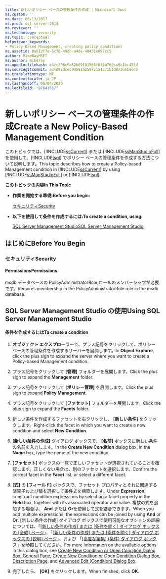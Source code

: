 ```yaml
---
title: 新しいポリシー ベースの管理条件の作成 | Microsoft Docs
ms.custom: ''
ms.date: 06/13/2017
ms.prod: sql-server-2014
ms.reviewer: ''
ms.technology: security
ms.topic: conceptual
helpviewer_keywords:
- Policy-Based Management, creating policy conditions
ms.assetid: 8a612f7e-6c70-49db-a4de-48431e097cc5
author: MikeRayMSFT
ms.author: mikeray
ms.openlocfilehash: e4fe206c9a82b69101508f6f0a760ca9c1bc423d
ms.sourcegitcommit: ad4d92dce894592a259721a1571b1d8736abacdb
ms.translationtype: MT
ms.contentlocale: ja-JP
ms.lasthandoff: 08/04/2020
ms.locfileid: "87641637"
---
```

# <a name="create-a-new-policy-based-management-condition"></a><span data-ttu-id="f7e28-102">新しいポリシー ベースの管理条件の作成</span><span class="sxs-lookup"><span data-stu-id="f7e28-102">Create a New Policy-Based Management Condition</span></span>
  <span data-ttu-id="f7e28-103">このトピックでは、[!INCLUDE[ssCurrent](../../includes/sscurrent-md.md)] または [!INCLUDE[ssManStudioFull](../../includes/ssmanstudiofull-md.md)] を使用して、[!INCLUDE[tsql](../../includes/tsql-md.md)] でポリシー ベースの管理条件を作成する方法について説明します。</span><span class="sxs-lookup"><span data-stu-id="f7e28-103">This topic describes how to create a Policy-based Management condition in [!INCLUDE[ssCurrent](../../includes/sscurrent-md.md)] by using [!INCLUDE[ssManStudioFull](../../includes/ssmanstudiofull-md.md)] or [!INCLUDE[tsql](../../includes/tsql-md.md)].</span></span>  
  
 <span data-ttu-id="f7e28-104">**このトピックの内容**</span><span class="sxs-lookup"><span data-stu-id="f7e28-104">**In This Topic**</span></span>  
  
-   <span data-ttu-id="f7e28-105">**作業を開始する準備:**</span><span class="sxs-lookup"><span data-stu-id="f7e28-105">**Before you begin:**</span></span>  
  
     [<span data-ttu-id="f7e28-106">セキュリティ</span><span class="sxs-lookup"><span data-stu-id="f7e28-106">Security</span></span>](#Security)  
  
-   <span data-ttu-id="f7e28-107">**以下を使用して条件を作成するには:**</span><span class="sxs-lookup"><span data-stu-id="f7e28-107">**To create a condition, using:**</span></span>  
  
     [<span data-ttu-id="f7e28-108">SQL Server Management Studio</span><span class="sxs-lookup"><span data-stu-id="f7e28-108">SQL Server Management Studio</span></span>](#SSMSProcedure)  
  
##  <a name="before-you-begin"></a><a name="BeforeYouBegin"></a> <span data-ttu-id="f7e28-109">はじめに</span><span class="sxs-lookup"><span data-stu-id="f7e28-109">Before You Begin</span></span>  
  
###  <a name="security"></a><a name="Security"></a> <span data-ttu-id="f7e28-110">セキュリティ</span><span class="sxs-lookup"><span data-stu-id="f7e28-110">Security</span></span>  
  
####  <a name="permissions"></a><a name="Permissions"></a> <span data-ttu-id="f7e28-111">Permissions</span><span class="sxs-lookup"><span data-stu-id="f7e28-111">Permissions</span></span>  
 <span data-ttu-id="f7e28-112">msdb データベースの PolicyAdministratorRole ロールのメンバーシップが必要です。</span><span class="sxs-lookup"><span data-stu-id="f7e28-112">Requires membership in the PolicyAdministratorRole role in the msdb database.</span></span>  
  
##  <a name="using-sql-server-management-studio"></a><a name="SSMSProcedure"></a> <span data-ttu-id="f7e28-113">SQL Server Management Studio の使用</span><span class="sxs-lookup"><span data-stu-id="f7e28-113">Using SQL Server Management Studio</span></span>  
  
#### <a name="to-create-a-condition"></a><span data-ttu-id="f7e28-114">条件を作成するには</span><span class="sxs-lookup"><span data-stu-id="f7e28-114">To create a condition</span></span>  
  
1.  <span data-ttu-id="f7e28-115">**オブジェクト エクスプローラー**で、プラス記号をクリックして、ポリシー ベースの管理条件を作成するサーバーを展開します。</span><span class="sxs-lookup"><span data-stu-id="f7e28-115">In **Object Explorer**, click the plus sign to expand the server where you want to create a Policy-based Management condition.</span></span>  
  
2.  <span data-ttu-id="f7e28-116">プラス記号をクリックして **[管理]** フォルダーを展開します。</span><span class="sxs-lookup"><span data-stu-id="f7e28-116">Click the plus sign to expand the **Management** folder.</span></span>  
  
3.  <span data-ttu-id="f7e28-117">プラス記号をクリックして **[ポリシー管理]** を展開します。</span><span class="sxs-lookup"><span data-stu-id="f7e28-117">Click the plus sign to expand **Policy Management**.</span></span>  
  
4.  <span data-ttu-id="f7e28-118">プラス記号をクリックして **[ファセット]** フォルダーを展開します。</span><span class="sxs-lookup"><span data-stu-id="f7e28-118">Click the plus sign to expand the **Facets** folder.</span></span>  
  
5.  <span data-ttu-id="f7e28-119">新しい条件を作成するファセットを右クリックし、 **[新しい条件]** をクリックします。</span><span class="sxs-lookup"><span data-stu-id="f7e28-119">Right-click the facet in which you want to create a new condition and select **New Condition**.</span></span>  
  
6.  <span data-ttu-id="f7e28-120">**[新しい条件の作成]** ダイアログ ボックスで、 **[名前]** ボックスに新しい条件の名前を入力します。</span><span class="sxs-lookup"><span data-stu-id="f7e28-120">In the **Create New Condition** dialog box, in the **Name** box, type the name of the new condition.</span></span>  
  
7.  <span data-ttu-id="f7e28-121">**[ファセット]** ボックスの一覧で正しいファセットが選択されていることを確認します。正しくない場合は、別のファセットを選択します。</span><span class="sxs-lookup"><span data-stu-id="f7e28-121">Confirm the correct facet in the **Facet** list, or select a different facet.</span></span>  
  
8.  <span data-ttu-id="f7e28-122">**[式]** の **[フィールド]** ボックスで、ファセット プロパティとそれに関連する演算子および値を選択して条件式を構築します。</span><span class="sxs-lookup"><span data-stu-id="f7e28-122">Under **Expression**, construct condition expressions by selecting a facet property in the **Field** box, together with its associated operator and value.</span></span> <span data-ttu-id="f7e28-123">複数の式を追加する場合は、 **And** または **Or**を使用して式を結合できます。</span><span class="sxs-lookup"><span data-stu-id="f7e28-123">When you add multiple expressions, the expressions can be joined by using **And** or **Or**.</span></span> <span data-ttu-id="f7e28-124">[新しい条件の作成] ダイアログ ボックスで使用可能なオプションの詳細については、「[[新しい条件の作成] または [条件を開く] ダイアログ ボックスの [全般] ページ](../../integration-services/general-page-of-integration-services-designers-options.md)」、「[[新しい条件の作成] または [条件を開く] ダイアログ ボックスの [説明] ページ](create-new-condition-or-open-condition-dialog-box-description-page.md)」、および 「[[高度な編集] &#40;条件&#41; ダイアログ ボックス](advanced-edit-condition-dialog-box.md)」を参照してください。</span><span class="sxs-lookup"><span data-stu-id="f7e28-124">For more information on the available options in this dialog box, see [Create New Condition or Open Condition Dialog Box, General Page](../../integration-services/general-page-of-integration-services-designers-options.md), [Create New Condition or Open Condition Dialog Box, Description Page](create-new-condition-or-open-condition-dialog-box-description-page.md), and [Advanced Edit &#40;Condition&#41; Dialog Box](advanced-edit-condition-dialog-box.md).</span></span>  
  
9. <span data-ttu-id="f7e28-125">完了したら、 **[OK]** をクリックします。</span><span class="sxs-lookup"><span data-stu-id="f7e28-125">When finished, click **OK**.</span></span>  
  
  
